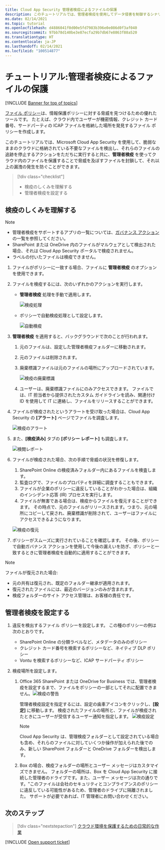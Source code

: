 ```yaml
---
title: Cloud App Security 管理者検疫によるファイルの保護
description: このチュートリアルでは、管理者検疫を使用してデータ侵害を制御するシナリオについて説明します。
ms.date: 02/14/2021
ms.topic: tutorial
ms.openlocfilehash: d4886041f0d00e5fd7983b396e0e086d0f3af040
ms.sourcegitcommit: 97bb78d140be3e87ecfa29b7db67e8863f88a520
ms.translationtype: HT
ms.contentlocale: ja-JP
ms.lasthandoff: 02/14/2021
ms.locfileid: "100514877"
---
```

# <a name="tutorial-protect-files-with-admin-quarantine"></a>チュートリアル:管理者検疫によるファイルの保護

[!INCLUDE [Banner for top of topics](includes/banner.md)]

[ファイル ポリシー](data-protection-policies.md)は、情報保護ポリシーに対する脅威を見つけるための優れたツールです。 たとえば、クラウド内でユーザーが機密情報、クレジット カード番号、サードパーティの ICAP ファイルを格納した場所を発見するファイル ポリシーを作成します。

このチュートリアルでは、Microsoft Cloud App Security を使用して、脆弱なままのクラウドに格納されている不要なファイルを検出し、それらのファイルの追跡を停止するアクションをただちに実行すると共に、**管理者検疫** を使ってクラウド内のファイルを保護することで脅威を及ぼすファイルを封鎖して、それ以上の漏洩の発生を防ぐことができます。

> [!div class="checklist"]
>
> - 検疫のしくみを理解する
> - 管理者検疫を設定する

## <a name="understand-how-quarantine-works"></a>検疫のしくみを理解する

>[!NOTE]
>
> - 管理者検疫をサポートするアプリの一覧については、[ガバナンス アクション](governance-actions.md)の一覧を参照してください。
> - SharePoint または OneDrive 内のファイルがマルウェアとして検出された場合、それは Cloud App Security ポータルで検疫されません。
> - ラベルの付いたファイルは検疫できません。

1. ファイルがポリシーに一致する場合、ファイルに **管理者検疫** のオプションを使用できます。

1. ファイルを検疫するには、次のいずれかのアクションを実行します。

    - **管理者検疫** 処理を手動で適用します。

        ![検疫処理](media/quarantine-action.png)

    - ポリシーで自動検疫処理として設定します。

        ![自動検疫](media/quarantine-automated.png)

1. **管理者検疫** を適用すると、バックグラウンドで次のことが行われます。

    1. 元のファイルは、設定した管理者検疫フォルダーに移動されます。
    1. 元のファイルは削除されます。
    1. 廃棄標識ファイルは元のファイルの場所にアップロードされています。

        ![検疫の廃棄標識](media/quarantine-tombstone.png)

    1. ユーザーは、廃棄標識ファイルにのみアクセスできます。 ファイルでは、IT 担当者から提供されたカスタム ガイドラインを読み、関連付け ID を使用して IT に連絡し、ファイルをリリースすることができます。

1. ファイルが検疫されたというアラートを受け取った場合は、Cloud App Security の **[アラート]** ページでファイルを調査します。

    ![検疫のアラート](media/quarantine-alerts.png)

1. また、**[検疫済み]** タブの **[ポリシー レポート]** も調査します。

    ![検閲レポート](media/quarantine-report.png)

1. ファイルが検疫された場合、次の手順で脅威の状況を修復します。

    1. SharePoint Online の検疫済みフォルダー内にあるファイルを検査します。
    1. 監査ログで、ファイルのプロパティを詳細に調査することもできます。
    1. ファイルが企業のポリシーに違反していることがわかった場合は、組織のインシデント応答 (IR) プロセスを実行します。
    1. ファイルが無害である場合は、検疫からファイルを復元することができます。 その時点で、元のファイルがリリースされます。つまり、元の場所にコピーして戻され、廃棄標識が削除されて、ユーザーはファイルにアクセスできるようになります。

      ![検疫の復元](media/quarantine-restore.png)

1. ポリシーがスムーズに実行されていることを確認します。 その後、ポリシーで自動ガバナンス アクションを使用して今後の漏えいを防ぎ、ポリシーと一致するときに管理者検疫を自動的に適用することができます。

> [!NOTE]
> ファイルが復元された場合:
>
> - 元の共有は復元され、既定のフォルダー継承が適用されます。
> - 復元されたファイルには、最近のバージョンのみが含まれます。
> - 検疫フォルダーのサイト アクセス管理は、お客様の責任です。

## <a name="set-up-admin-quarantine"></a>管理者検疫を設定する

1. 違反を検出するファイル ポリシーを設定します。 この種のポリシーの例は次のとおりです。

    - SharePoint Online の分類ラベルなど、メタデータのみのポリシー
    - クレジット カード番号を検索するポリシーなど、ネイティブ DLP ポリシー
    - Vontu を検索するポリシーなど、ICAP サードパーティ ポリシー

1. 検疫場所を設定します。
    1. Office 365 SharePoint または OneDrive for Business では、管理者検疫を設定するまで、ファイルをポリシーの一部としてそれに配置できません。![検疫の警告](media/quarantine-warning.png)

        管理者検疫設定を指定するには、設定の歯車アイコンをクリックし、**[設定]** に移動します。 検疫されたファイルの場所と、ファイルが検疫されたときにユーザーが受信するユーザー通知を指定します。
        ![検疫設定](media/quarantine-settings.png)

        > [!NOTE]
        > Cloud App Security は、管理検疫フォルダーとして設定されている場合も含め、それらのファイルに対していくつか操作が加えられた後でのみ、新しい SharePoint フォルダーと OneDrive フォルダーを検出します。

    1. Box の場合、検疫フォルダーの場所とユーザー メッセージはカスタマイズできません。 フォルダーの場所は、Box を Cloud App Security に接続した管理者のドライブです。また、ユーザー メッセージは次の通りです。"このファイルは会社のセキュリティとコンプライアンスのポリシーに違反している可能性があるため、管理者のドライブに隔離されました。 サポートが必要であれば、IT 管理者にお問い合わせください。

## <a name="next-steps"></a>次のステップ

> [!div class="nextstepaction"]
> [クラウド環境を保護するための日常的な作業](daily-activities-to-protect-your-cloud-environment.md)

[!INCLUDE [Open support ticket](includes/support.md)]

